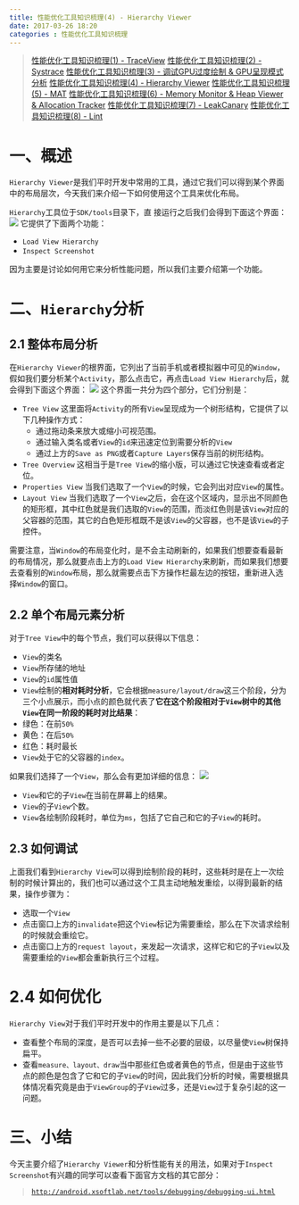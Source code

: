 ```yaml
---
title: 性能优化工具知识梳理(4) - Hierarchy Viewer
date: 2017-03-26 18:20
categories : 性能优化工具知识梳理
---
```

> [性能优化工具知识梳理(1) - TraceView](http://www.jianshu.com/p/37c263f9886b)
[性能优化工具知识梳理(2) - Systrace](http://www.jianshu.com/p/41bb27235921)
[性能优化工具知识梳理(3) - 调试GPU过度绘制 & GPU呈现模式分析](http://www.jianshu.com/p/ac2d58666106)
[性能优化工具知识梳理(4) - Hierarchy Viewer](http://www.jianshu.com/p/7ac6a2b8d740)
[性能优化工具知识梳理(5) - MAT](http://www.jianshu.com/p/fa016c32360f)
[性能优化工具知识梳理(6) - Memory Monitor & Heap Viewer & Allocation Tracker](http://www.jianshu.com/p/29a539bca730)
[性能优化工具知识梳理(7) - LeakCanary](http://www.jianshu.com/p/3c055862f353)
[性能优化工具知识梳理(8) - Lint](http://www.jianshu.com/p/4ebe5d502842)

# 一、概述
`Hierarchy Viewer`是我们平时开发中常用的工具，通过它我们可以得到某个界面中的布局层次，今天我们来介绍一下如何使用这个工具来优化布局。

`Hierarchy`工具位于`SDK/tools`目录下，直
接运行之后我们会得到下面这个界面：
![](http://upload-images.jianshu.io/upload_images/1949836-4751361f2fe735ff.png?imageMogr2/auto-orient/strip%7CimageView2/2/w/1240)
它提供了下面两个功能：
- `Load View Hierarchy`
- `Inspect Screenshot`

因为主要是讨论如何用它来分析性能问题，所以我们主要介绍第一个功能。

# 二、`Hierarchy`分析
## 2.1 整体布局分析
在`Hierarchy Viewer`的根界面，它列出了当前手机或者模拟器中可见的`Window`，假如我们要分析某个`Activity`，那么点击它，再点击`Load View Hierarchy`后，就会得到下面这个界面：
![](http://upload-images.jianshu.io/upload_images/1949836-be7b5331d0e9a9e5.png?imageMogr2/auto-orient/strip%7CimageView2/2/w/1240)
这个界面一共分为四个部分，它们分别是：
- `Tree View`
这里面将`Activity`的所有`View`呈现成为一个树形结构，它提供了以下几种操作方式：
   - 通过拖动条来放大或缩小可视范围。
   - 通过输入类名或者`View`的`id`来迅速定位到需要分析的`View`
   - 通过上方的`Save as PNG`或者`Capture Layers`保存当前的树形结构。
- `Tree Overview`
 这相当于是`Tree View`的缩小版，可以通过它快速查看或者定位。
- `Properties View`
当我们选取了一个`View`的时候，它会列出对应`View`的属性。
- `Layout View`
当我们选取了一个`View`之后，会在这个区域内，显示出不同颜色的矩形框，其中红色就是我们选取的`View`的范围，而淡红色则是该`View`对应的父容器的范围，其它的白色矩形框既不是该`View`的父容器，也不是该`View`的子控件。

需要注意，当`Window`的布局变化时，是不会主动刷新的，如果我们想要查看最新的布局情况，那么就要点击上方的`Load View Hierarchy`来刷新，而如果我们想要去查看别的`Window`布局，那么就需要点击下方操作栏最左边的按钮，重新进入选择`Window`的窗口。

## 2.2 单个布局元素分析
对于`Tree View`中的每个节点，我们可以获得以下信息：
- `View`的类名
- `View`所存储的地址
- `View`的`id`属性值
- `View`绘制的**相对耗时分析**，它会根据`measure/layout/draw`这三个阶段，分为三个小点展示，而小点的颜色就代表了**它在这个阶段相对于`View`树中的其他`View`在同一阶段的耗时对比结果**：
 - 绿色：在前`50%`
 - 黄色：在后`50%`
 - 红色：耗时最长
- `View`处于它的父容器的`index`。

如果我们选择了一个`View`，那么会有更加详细的信息：
![](http://upload-images.jianshu.io/upload_images/1949836-7fa620a1c1ec6d19.png?imageMogr2/auto-orient/strip%7CimageView2/2/w/1240)
- `View`和它的子`View`在当前在屏幕上的结果。
- `View`的子`View`个数。
- `View`各绘制阶段耗时，单位为`ms`，包括了它自己和它的子`View`的耗时。

## 2.3 如何调试
上面我们看到`Hierarchy View`可以得到绘制阶段的耗时，这些耗时是在上一次绘制的时候计算出的，我们也可以通过这个工具主动地触发重绘，以得到最新的结果，操作步骤为：
- 选取一个`View`
- 点击窗口上方的`invalidate`把这个`View`标记为需要重绘，那么在下次请求绘制的时候就会重绘它。
- 点击窗口上方的`request layout`，来发起一次请求，这样它和它的子`View`以及需要重绘的`View`都会重新执行三个过程。

# 2.4 如何优化
`Hierarchy View`对于我们平时开发中的作用主要是以下几点：
- 查看整个布局的深度，是否可以去掉一些不必要的层级，以尽量使`View`树保持扁平。
- 查看`measure、layout、draw`当中那些红色或者黄色的节点，但是由于这些节点的颜色是包含了它和它的子`View`的时间，因此我们分析的时候，需要根据具体情况看究竟是由于`ViewGroup`的子`View`过多，还是`View`过于复杂引起的这一问题。

# 三、小结
今天主要介绍了`Hierarchy Viewer`和分析性能有关的用法，如果对于`Inspect Screenshot`有兴趣的同学可以查看下面官方文档的其它部分：
> [`http://android.xsoftlab.net/tools/debugging/debugging-ui.html`](http://android.xsoftlab.net/tools/debugging/debugging-ui.html)
